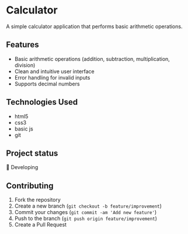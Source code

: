# Calculator

A simple calculator application that performs basic arithmetic operations.

## Features

- Basic arithmetic operations (addition, subtraction, multiplication, division)
- Clean and intuitive user interface
- Error handling for invalid inputs
- Supports decimal numbers

## Technologies Used

- html5
- css3
- basic js
- git

## Project status

🚧 Developing

## Contributing

1. Fork the repository
2. Create a new branch (`git checkout -b feature/improvement`)
3. Commit your changes (`git commit -am 'Add new feature'`)
4. Push to the branch (`git push origin feature/improvement`)
5. Create a Pull Request